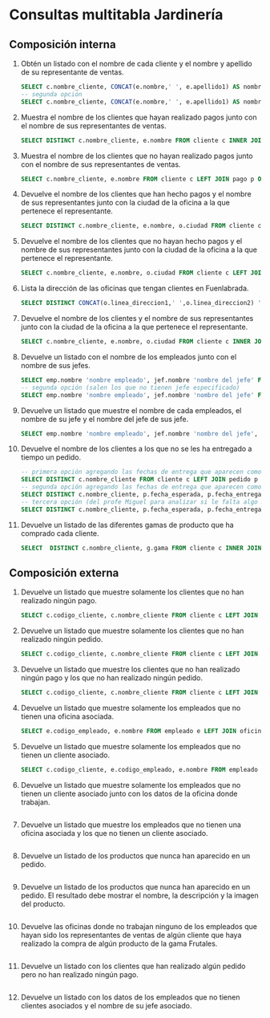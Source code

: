 # Consultas multitabla Jardinería

## Composición interna

1. Obtén un listado con el nombre de cada cliente y el nombre y apellido de su representante de ventas.

    ```sql
    SELECT c.nombre_cliente, CONCAT(e.nombre,' ', e.apellido1) AS nombre_rep_ventas FROM cliente c, empleado e WHERE c.codigo_empleado_rep_ventas = e.codigo_empleado;
    -- segunda opción
    SELECT c.nombre_cliente, CONCAT(e.nombre,' ', e.apellido1) AS nombre_rep_ventas FROM cliente c INNER JOIN empleado e ON c.codigo_empleado_rep_ventas = e.codigo_empleado;
    ```

2. Muestra el nombre de los clientes que hayan realizado pagos junto con el nombre de sus representantes de ventas.

    ```sql
    SELECT DISTINCT c.nombre_cliente, e.nombre FROM cliente c INNER JOIN pago p ON p.codigo_cliente = c.codigo_cliente INNER JOIN empleado e ON c.codigo_empleado_rep_ventas = e.codigo_empleado;
    ```

3. Muestra el nombre de los clientes que no hayan realizado pagos junto con el nombre de sus representantes de ventas.

    ```sql
    SELECT c.nombre_cliente, e.nombre FROM cliente c LEFT JOIN pago p ON p.codigo_cliente = c.codigo_cliente INNER JOIN empleado e ON c.codigo_empleado_rep_ventas = e.codigo_empleado WHERE p.codigo_cliente IS NULL;
    ```

4. Devuelve el nombre de los clientes que han hecho pagos y el nombre de sus representantes junto con la ciudad de la oficina a la que pertenece el representante.

    ```sql
    SELECT DISTINCT c.nombre_cliente, e.nombre, o.ciudad FROM cliente c INNER JOIN pago p ON p.codigo_cliente = c.codigo_cliente INNER JOIN empleado e ON c.codigo_empleado_rep_ventas = e.codigo_empleado INNER JOIN oficina o ON e.codigo_oficina = o.codigo_oficina;
    ```

5. Devuelve el nombre de los clientes que no hayan hecho pagos y el nombre de sus representantes junto con la ciudad de la oficina a la que pertenece el representante.

    ```sql
    SELECT c.nombre_cliente, e.nombre, o.ciudad FROM cliente c LEFT JOIN pago p ON p.codigo_cliente = c.codigo_cliente INNER JOIN empleado e ON c.codigo_empleado_rep_ventas = e.codigo_empleado INNER JOIN oficina o ON e.codigo_oficina = o.codigo_oficina WHERE p.codigo_cliente IS NULL;
    ```

6. Lista la dirección de las oficinas que tengan clientes en Fuenlabrada.

    ```sql
    SELECT DISTINCT CONCAT(o.linea_direccion1,' ',o.linea_direccion2) 'dirección oficinas en Fuenlabrada' FROM cliente c INNER JOIN empleado e ON c.codigo_empleado_rep_ventas = e.codigo_empleado INNER JOIN oficina o ON e.codigo_oficina = o.codigo_oficina WHERE c.ciudad = 'Fuenlabrada';
    ```

7. Devuelve el nombre de los clientes y el nombre de sus representantes junto con la ciudad de la oficina a la que pertenece el representante.

    ```sql
    SELECT c.nombre_cliente, e.nombre, o.ciudad FROM cliente c INNER JOIN empleado e ON c.codigo_empleado_rep_ventas = e.codigo_empleado INNER JOIN oficina o ON e.codigo_oficina = o.codigo_oficina;
    ```

8. Devuelve un listado con el nombre de los empleados junto con el nombre de sus jefes.

    ```sql
    SELECT emp.nombre 'nombre empleado', jef.nombre 'nombre del jefe' FROM empleado emp INNER JOIN empleado jef ON emp.codigo_jefe = jef.codigo_empleado;
    -- segunda opción (salen los que no tienen jefe especificado)
    SELECT emp.nombre 'nombre empleado', jef.nombre 'nombre del jefe' FROM empleado emp LEFT JOIN empleado jef ON emp.codigo_jefe = jef.codigo_empleado; 
    ```

9. Devuelve un listado que muestre el nombre de cada empleados, el nombre de su jefe y el nombre del jefe de sus jefe.

    ```sql
    SELECT emp.nombre 'nombre empleado', jef.nombre 'nombre del jefe', jefdjef.nombre 'nombre del jefe del jefe' FROM empleado emp LEFT JOIN empleado jef ON emp.codigo_jefe = jef.codigo_empleado LEFT JOIN empleado jefdjef ON jef.codigo_jefe = jefdjef.codigo_empleado;
    ```

10. Devuelve el nombre de los clientes a los que no se les ha entregado a tiempo un pedido.

    ```sql
    -- primera opción agregando las fechas de entrega que aparecen como NULL
    SELECT DISTINCT c.nombre_cliente FROM cliente c LEFT JOIN pedido p ON c.codigo_cliente = p.codigo_cliente WHERE p.fecha_entrega > p.fecha_esperada;
    -- segunda opción agregando las fechas de entrega que aparecen como NULL
    SELECT DISTINCT c.nombre_cliente, p.fecha_esperada, p.fecha_entrega, p.estado, p.comentarios FROM cliente c LEFT JOIN pedido p ON c.codigo_cliente = p.codigo_cliente WHERE (p.fecha_entrega > p.fecha_esperada) OR ((p.fecha_entrega IS NULL) AND (p.estado = 'Entregado'));
    -- tercera opción (del profe Miguel para analizar si le falta algo más a la consulta)
    SELECT DISTINCT c.nombre_cliente, p.fecha_esperada, p.fecha_entrega, p.estado, p.comentarios FROM cliente c LEFT JOIN pedido p ON c.codigo_cliente = p.codigo_cliente WHERE p.estado = 'Pendiente';
    ```

11. Devuelve un listado de las diferentes gamas de producto que ha comprado cada cliente.

    ```sql
    SELECT  DISTINCT c.nombre_cliente, g.gama FROM cliente c INNER JOIN pedido p ON c.codigo_cliente = p.codigo_cliente INNER JOIN detalle_pedido d ON p.codigo_pedido = d.codigo_pedido INNER JOIN producto pro ON d.codigo_producto = pro.codigo_producto INNER JOIN gama_producto g ON pro.gama = g.gama;
    ```

## Composición externa


1. Devuelve un listado que muestre solamente los clientes que no han realizado ningún pago.

    ```sql
    SELECT c.codigo_cliente, c.nombre_cliente FROM cliente c LEFT JOIN pago p ON p.codigo_cliente = c.codigo_cliente WHERE p.codigo_cliente IS NULL;
    ```

2. Devuelve un listado que muestre solamente los clientes que no han realizado ningún pedido.

    ```sql
    SELECT c.codigo_cliente, c.nombre_cliente FROM cliente c LEFT JOIN pedido p ON p.codigo_cliente = c.codigo_cliente WHERE p.codigo_cliente IS NULL;
    ```

3. Devuelve un listado que muestre los clientes que no han realizado ningún pago y los que no han realizado ningún pedido.

    ```sql
    SELECT c.codigo_cliente, c.nombre_cliente FROM cliente c LEFT JOIN pago pa ON pa.codigo_cliente = c.codigo_cliente LEFT JOIN pedido pe ON pe.codigo_cliente = c.codigo_cliente WHERE pa.codigo_cliente IS NULL AND pe.codigo_cliente IS NULL;
    ```

4. Devuelve un listado que muestre solamente los empleados que no tienen una oficina asociada.

    ```sql
    SELECT e.codigo_empleado, e.nombre FROM empleado e LEFT JOIN oficina o ON e.codigo_oficina = o.codigo_oficina WHERE o.codigo_oficina IS NULL;
    ```

5. Devuelve un listado que muestre solamente los empleados que no tienen un cliente asociado.

    ```sql
    SELECT c.codigo_cliente, e.codigo_empleado, e.nombre FROM empleado e LEFT JOIN cliente c ON e.codigo_empleado = c.codigo_empleado_rep_ventas WHERE c.codigo_empleado_rep_ventas IS NULL;
    ```

6. Devuelve un listado que muestre solamente los empleados que no tienen un cliente asociado junto con los datos de la oficina donde trabajan.

    ```sql

    ```

7. Devuelve un listado que muestre los empleados que no tienen una oficina asociada y los que no tienen un cliente asociado.

    ```sql

    ```

8. Devuelve un listado de los productos que nunca han aparecido en un pedido.

    ```sql

    ```

9. Devuelve un listado de los productos que nunca han aparecido en un pedido. El resultado debe mostrar el nombre, la descripción y la imagen del producto.

    ```sql

    ```

10. Devuelve las oficinas donde no trabajan ninguno de los empleados que hayan sido los representantes de ventas de algún cliente que haya realizado la compra de algún producto de la gama Frutales.

    ```sql

    ```

11. Devuelve un listado con los clientes que han realizado algún pedido pero no han realizado ningún pago.

    ```sql

    ```

12. Devuelve un listado con los datos de los empleados que no tienen clientes asociados y el nombre de su jefe asociado.

    ```sql

    ```
